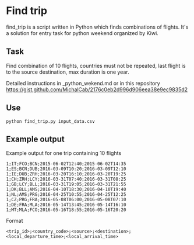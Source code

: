 Find trip
=====

find_trip is a script written in Python which finds combinations of flights. It's a solution for entry task for python weekend organized by Kiwi.

Task
----
Find combination of 10 flights, countries must not be repeated, last flight is to the source destination, max duration is one year.

Detailed instructions in _python_wekend.md or in this repository https://gist.github.com/MichalCab/2176c0eb2d996d906eea38e9ec9835d2

Use
-----
```
python find_trip.py input_data.csv
```

Example output
------
Example output for one trip containing 10 flights
```
1;IT;FCO;BCN;2015-06-02T12:40;2015-06-02T14:35
1;ES;BCN;DUB;2016-03-09T10:20;2016-03-09T12:10
1;IE;DUB;ZRH;2016-03-20T16:10;2016-03-20T19:25
1;CH;ZRH;LCY;2016-03-31T07:40;2016-03-31T08:25
1;GB;LCY;BLL;2016-03-31T19:05;2016-03-31T21:55
1;DK;BLL;AMS;2016-04-10T18:30;2016-04-10T19:40
1;NL;AMS;PRG;2016-04-25T10:55;2016-04-25T12:25
1;CZ;PRG;FRA;2016-05-08T06:00;2016-05-08T07:10
1;DE;FRA;MLA;2016-05-14T13:45;2016-05-14T16:10
1;MT;MLA;FCO;2016-05-16T18:55;2016-05-16T20:20
```

Format
```
<trip_id>;<country_code>;<source>;<destination>;<local_departure_time>;<local_arrival_time>
```
